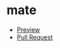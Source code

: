 # mate

 - [Preview](https://paramonovfrontend.github.io/mate/)
 - [Pull Request](https://github.com/paramonovfrontend/mate/pull/1/files)
